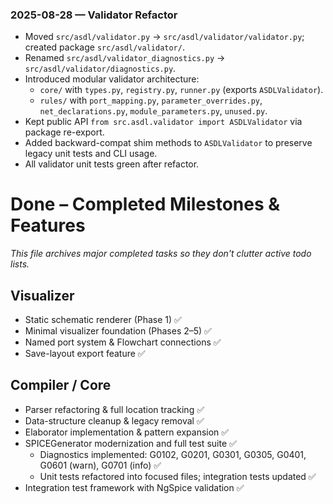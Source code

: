 ### 2025-08-28 — Validator Refactor
- Moved `src/asdl/validator.py` → `src/asdl/validator/validator.py`; created package `src/asdl/validator/`.
- Renamed `src/asdl/validator_diagnostics.py` → `src/asdl/validator/diagnostics.py`.
- Introduced modular validator architecture:
  - `core/` with `types.py`, `registry.py`, `runner.py` (exports `ASDLValidator`).
  - `rules/` with `port_mapping.py`, `parameter_overrides.py`, `net_declarations.py`, `module_parameters.py`, `unused.py`.
- Kept public API `from src.asdl.validator import ASDLValidator` via package re-export.
- Added backward-compat shim methods to `ASDLValidator` to preserve legacy unit tests and CLI usage.
- All validator unit tests green after refactor.

# Done – Completed Milestones & Features

_This file archives major completed tasks so they don't clutter active todo lists._

## Visualizer
- Static schematic renderer (Phase 1) ✅
- Minimal visualizer foundation (Phases 2–5) ✅
- Named port system & Flowchart connections ✅
- Save-layout export feature ✅

## Compiler / Core
- Parser refactoring & full location tracking ✅
- Data-structure cleanup & legacy removal ✅
- Elaborator implementation & pattern expansion ✅
- SPICEGenerator modernization and full test suite ✅
  - Diagnostics implemented: G0102, G0201, G0301, G0305, G0401, G0601 (warn), G0701 (info) ✅
  - Unit tests refactored into focused files; integration tests updated ✅
- Integration test framework with NgSpice validation ✅
